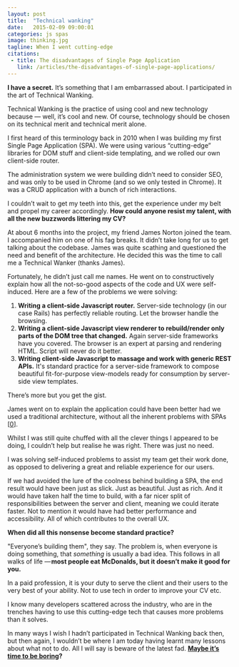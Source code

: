 ```yaml
---
layout: post
title:  "Technical wanking"
date:   2015-02-09 09:00:01
categories: js spas
image: thinking.jpg
tagline: When I went cutting-edge
citations:
 - title: The disadvantages of Single Page Application
   link: /articles/the-disadvantages-of-single-page-applications/
---
```


**I have a secret.** It’s something that I am embarrassed about. I participated in the art of Technical Wanking.

Technical Wanking is the practice of using cool and new technology because &mdash; well, it’s cool and new. Of course, technology should be chosen on its technical merit and technical merit alone.

I first heard of this terminology back in 2010 when I was building my first Single Page Application (SPA). We were using various “cutting-edge” libraries for DOM stuff and client-side templating, and we rolled our own client-side router.

The administration system we were building didn’t need to consider SEO, and was only to be used in Chrome (and so we only tested in Chrome). It was a CRUD application with a bunch of rich interactions.

I couldn’t wait to get my teeth into this, get the experience under my belt and propel my career accordingly. **How could anyone resist my talent, with all the new buzzwords littering my CV?**

At about 6 months into the project, my friend James Norton joined the team. I accompanied him on one of his fag breaks. It didn’t take long for us to get talking about the codebase. James was quite scathing and questioned the need and benefit of the architecture. He decided this was the time to call me a Technical Wanker (thanks James).

Fortunately, he didn’t just call me names. He went on to constructively explain how all the not-so-good aspects of the code and UX were self-induced. Here are a few of the problems we were solving:

1. **Writing a client-side Javascript router.** Server-side technology (in our case Rails) has perfectly reliable routing. Let the browser handle the browsing.
2. **Writing a client-side Javascript view renderer to rebuild/render only parts of the DOM tree that changed.** Again server-side frameworks have you covered. The browser is an expert at parsing and rendering HTML. Script will never do it better.
3. **Writing client-side Javascript to massage and work with generic REST APIs.** It's standard practice for a server-side framework to compose beautiful fit-for-purpose view-models ready for consumption by server-side view templates.

There’s more but you get the gist.

James went on to explain the application could have been better had we used a traditional architecture, without all the inherent problems with SPAs [[0](#ref0)].

Whilst I was still quite chuffed with all the clever things I appeared to be doing, I couldn’t help but realise he was right. There was just no need.

I was solving self-induced problems to assist my team get their work done, as opposed to delivering a great and reliable experience for our users.

If we had avoided the lure of the coolness behind building a SPA, the end result would have been just as slick. Just as beautiful. Just as rich. And it would have taken half the time to build, with a far nicer split of responsibilities between the server and client, meaning we could iterate faster. Not to mention it would have had better performance and accessibility. All of which contributes to the overall UX.

**When did all this nonsense become standard practice?**

"Everyone’s building them", they say. The problem is, when everyone is doing something, that *something* is usually a bad idea. This follows in all walks of life &mdash; **most people eat McDonalds, but it doesn’t make it good for you.**

In a paid profession, it is your duty to serve the client and their users to the very best of your ability. Not to use tech in order to improve your CV etc.

I know many developers scattered across the industry, who are in the trenches having to use this cutting-edge tech that causes more problems than it solves.

In many ways I wish I hadn’t participated in Technical Wanking back then, but then again, I wouldn’t be where I am today having learnt many lessons about what not to do. All I will say is beware of the latest fad. **[Maybe it’s time to be boring](/articles//the-boring-front-end-developer/)?**
